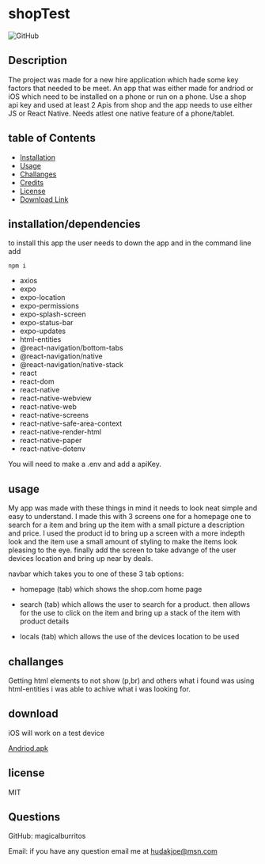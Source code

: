 # shopTest

![GitHub](https://img.shields.io/github/license/magicalburritos/Shoptestapp)

## Description

The project was made for a new hire application which hade some key factors that needed to be meet. An app that was either made for andriod or iOS which need to be installed on a phone or run on a phone. Use a shop api key and used at least 2 Apis from shop and the app needs to use either JS or React Native. Needs atlest one native feature of a phone/tablet.

## table of Contents

- [Installation](#installation/dependencies)
- [Usage](#usage)
- [Challanges](#challanges)
- [Credits](#credits)
- [License](#license)
- [Download Link](#download)

## installation/dependencies

to install this app the user needs to down the app and in the command line add

`npm i`

- axios
- expo
- expo-location
- expo-permissions
- expo-splash-screen
- expo-status-bar
- expo-updates
- html-entities
- @react-navigation/bottom-tabs
- @react-navigation/native
- @react-navigation/native-stack
- react
- react-dom
- react-native
- react-native-webview
- react-native-web
- react-native-screens
- react-native-safe-area-context
- react-native-render-html
- react-native-paper
- react-native-dotenv

You will need to make a .env and add a apiKey.

## usage

My app was made with these things in mind it needs to look neat simple and easy to understand.
I made this with 3 screens one for a homepage one to search for a item and bring up the item with a small picture a description and price.
I used the product id to bring up a screen with a more indepth look and the item use a small amount of styling to make the items look pleasing to the eye.
finally add the screen to take advange of the user devices location and bring up near by deals.

navbar which takes you to one of these 3 tab options:

- homepage (tab) which shows the shop.com home page

- search (tab) which allows the user to search for a product. then allows for the use to click on the item and bring up a stack of the item with product details

- locals (tab) which allows the use of the devices location to be used

## challanges

Getting html elements to not show (p,br) and others what i found was using html-entities i was able to achive what i was looking for.

## download

iOS will work on a test device

[Andriod.apk](https://drive.google.com/file/d/1V_IWwhI8JBG8ckjqeHOdTQRhWkTK5UTG/view?usp=sharing)

## license

MIT

## Questions

GitHub: magicalburritos

Email: if you have any question email me at hudakjoe@msn.com
